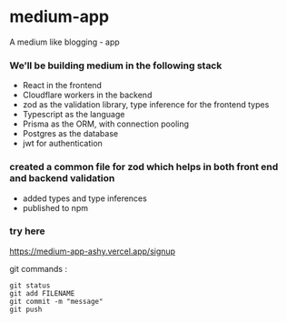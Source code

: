 # medium-app

A medium like blogging - app

### We’ll be building medium in the following stack

- React in the frontend
- Cloudflare workers in the backend
- zod as the validation library, type inference for the frontend types
- Typescript as the language
- Prisma as the ORM, with connection pooling
- Postgres as the database
- jwt for authentication

### created a common file for zod which helps in both front end and backend validation

- added types and type inferences
- published to npm

### try here

https://medium-app-ashy.vercel.app/signup

git commands :

```
git status
git add FILENAME
git commit -m "message"
git push

```
